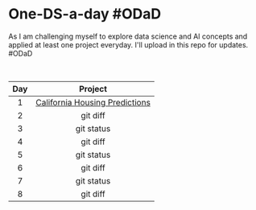 # One-DS-a-day #ODaD
As I am challenging myself to explore data science and AI concepts and applied at least one project everyday. I'll upload in this repo for updates. #ODaD 

<br>

|      Day     |  Project   |  
|     :---:    |     :---:      |     
| 1     | [California Housing Predictions](https://github.com/Zinwaiyan274/Re-practice-multiple-linear-regression)   | 
| 2     | git diff       | 
| 3   | git status     | 
| 4     | git diff       | 
| 5   | git status     | 
| 6    | git diff       | 
| 7   | git status     | 
| 8     | git diff       | 

